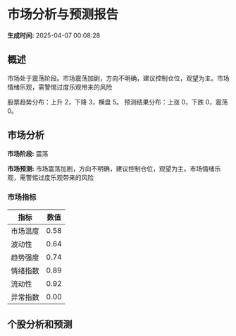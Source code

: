 # 市场分析与预测报告

**生成时间:** 2025-04-07 00:08:28

## 概述

市场处于震荡阶段。市场震荡加剧，方向不明确，建议控制仓位，观望为主。市场情绪乐观，需警惕过度乐观带来的风险

股票趋势分布：上升 2，下降 3，横盘 5。
预测结果分布：上涨 0，下跌 0，震荡 0。



## 市场分析

**市场阶段:** 震荡

**市场预测:** 市场震荡加剧，方向不明确，建议控制仓位，观望为主。市场情绪乐观，需警惕过度乐观带来的风险

### 市场指标

| 指标 | 数值 |
|------|------|
| 市场温度 | 0.58 |
| 波动性 | 0.64 |
| 趋势强度 | 0.74 |
| 情绪指数 | 0.89 |
| 流动性 | 0.92 |
| 异常指数 | 0.00 |

## 个股分析和预测


